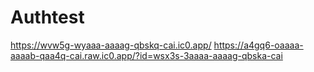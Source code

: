 # Authtest

https://wvw5g-wyaaa-aaaag-qbskq-cai.ic0.app/
https://a4gq6-oaaaa-aaaab-qaa4q-cai.raw.ic0.app/?id=wsx3s-3aaaa-aaaag-qbska-cai
